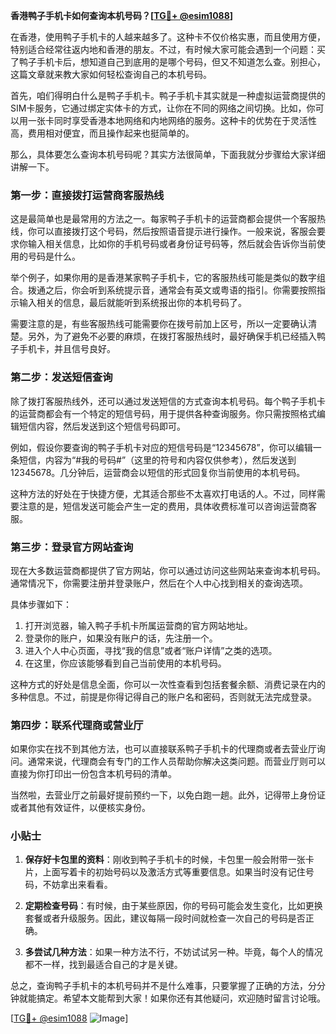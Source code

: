 **香港鸭子手机卡如何查询本机号码？[[TG💪+ @esim1088](https://t.me/s/esim1088)]**

在香港，使用鸭子手机卡的人越来越多了。这种卡不仅价格实惠，而且使用方便，特别适合经常往返内地和香港的朋友。不过，有时候大家可能会遇到一个问题：买了鸭子手机卡后，想知道自己到底用的是哪个号码，但又不知道怎么查。别担心，这篇文章就来教大家如何轻松查询自己的本机号码。

首先，咱们得明白什么是鸭子手机卡。鸭子手机卡其实就是一种虚拟运营商提供的SIM卡服务，它通过绑定实体卡的方式，让你在不同的网络之间切换。比如，你可以用一张卡同时享受香港本地网络和内地网络的服务。这种卡的优势在于灵活性高，费用相对便宜，而且操作起来也挺简单的。

那么，具体要怎么查询本机号码呢？其实方法很简单，下面我就分步骤给大家详细讲解一下。

### **第一步：直接拨打运营商客服热线**

这是最简单也是最常用的方法之一。每家鸭子手机卡的运营商都会提供一个客服热线，你可以直接拨打这个号码，然后按照语音提示进行操作。一般来说，客服会要求你输入相关信息，比如你的手机号码或者身份证号码等，然后就会告诉你当前使用的号码是什么。

举个例子，如果你用的是香港某家鸭子手机卡，它的客服热线可能是类似的数字组合。拨通之后，你会听到系统提示音，通常会有英文或粤语的指引。你需要按照指示输入相关的信息，最后就能听到系统报出你的本机号码了。

需要注意的是，有些客服热线可能需要你在拨号前加上区号，所以一定要确认清楚。另外，为了避免不必要的麻烦，在拨打客服热线时，最好确保手机已经插入鸭子手机卡，并且信号良好。

### **第二步：发送短信查询**

除了拨打客服热线外，还可以通过发送短信的方式查询本机号码。每个鸭子手机卡的运营商都会有一个特定的短信号码，用于提供各种查询服务。你只需按照格式编辑短信内容，然后发送到这个短信号码即可。

例如，假设你要查询的鸭子手机卡对应的短信号码是“12345678”，你可以编辑一条短信，内容为“#我的号码#”（这里的符号和内容仅供参考），然后发送到12345678。几分钟后，运营商会以短信的形式回复你当前使用的本机号码。

这种方法的好处在于快捷方便，尤其适合那些不太喜欢打电话的人。不过，同样需要注意的是，短信发送可能会产生一定的费用，具体收费标准可以咨询运营商客服。

### **第三步：登录官方网站查询**

现在大多数运营商都提供了官方网站，你可以通过访问这些网站来查询本机号码。通常情况下，你需要注册并登录账户，然后在个人中心找到相关的查询选项。

具体步骤如下：

1. 打开浏览器，输入鸭子手机卡所属运营商的官方网站地址。
2. 登录你的账户，如果没有账户的话，先注册一个。
3. 进入个人中心页面，寻找“我的信息”或者“账户详情”之类的选项。
4. 在这里，你应该能够看到自己当前使用的本机号码。

这种方式的好处是信息全面，你可以一次性查看到包括套餐余额、消费记录在内的多种信息。不过，前提是你得记得自己的账户名和密码，否则就无法完成登录。

### **第四步：联系代理商或营业厅**

如果你实在找不到其他方法，也可以直接联系鸭子手机卡的代理商或者去营业厅询问。通常来说，代理商会有专门的工作人员帮助你解决这类问题。而营业厅则可以直接为你打印出一份包含本机号码的清单。

当然啦，去营业厅之前最好提前预约一下，以免白跑一趟。此外，记得带上身份证或者其他有效证件，以便核实身份。

### **小贴士**

1. **保存好卡包里的资料**：刚收到鸭子手机卡的时候，卡包里一般会附带一张卡片，上面写着卡的初始号码以及激活方式等重要信息。如果当时没有记住号码，不妨拿出来看看。
   
2. **定期检查号码**：有时候，由于某些原因，你的号码可能会发生变化，比如更换套餐或者升级服务。因此，建议每隔一段时间就检查一次自己的号码是否正确。

3. **多尝试几种方法**：如果一种方法不行，不妨试试另一种。毕竟，每个人的情况都不一样，找到最适合自己的才是关键。

总之，查询鸭子手机卡的本机号码并不是什么难事，只要掌握了正确的方法，分分钟就能搞定。希望本文能帮到大家！如果你还有其他疑问，欢迎随时留言讨论哦。

[[TG💪+ @esim1088](https://t.me/s/esim1088) ![Image](https://i.postimg.cc/4NQfJmqS/Snipaste-2025-05-13-00-14-12.png)]